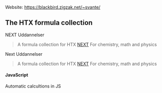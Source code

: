 Website:
https://blackbird.zigzak.net/~svante/

The HTX formula collection
------

NEXT Uddannelser
> A formula collection for HTX [NEXT](https://nextkbh.dk/)
> For chemistry, math and physics

Next Uddannelser
> A formula collection for HTX [NEXT](https://nextkbh.dk/)
> For chemistry, math and physics


#### JavaScript
Automatic calcultions in JS



